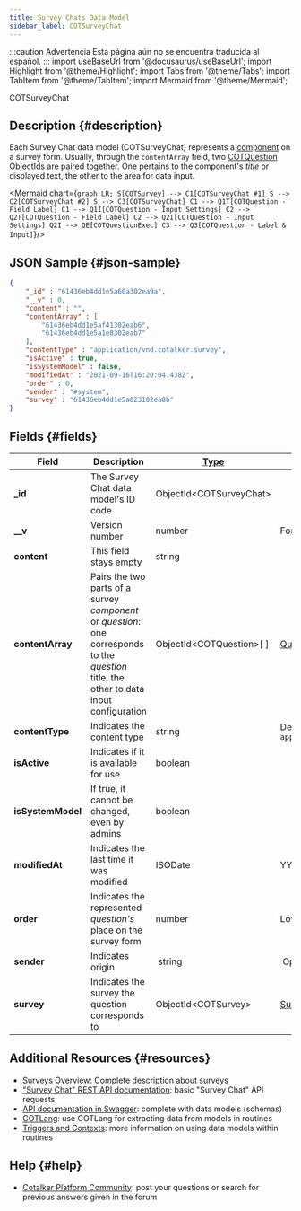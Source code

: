 ```yaml
---
title: Survey Chats Data Model
sidebar_label: COTSurveyChat
---
```


:::caution Advertencia
Esta página aún no se encuentra traducida al español.
:::
import useBaseUrl from '@docusaurus/useBaseUrl'; 
import Highlight from '@theme/Highlight';
import Tabs from '@theme/Tabs';
import TabItem from '@theme/TabItem';
import Mermaid from '@theme/Mermaid';

<span className="hero__subtitle">COTSurveyChat</span>

## Description {#description}
Each Survey Chat data model (COTSurveyChat) represents a [component](/docs/documentation/admin/survey/survey_overview#form-components) on a survey form. Usually, through the `contentArray` field, two [COTQuestion](/docs/documentation/models/surveys/model_questions) ObjectIds are paired together. One pertains to the component's _title_ or displayed text, the other to the area for data input.

<Mermaid chart={`
	graph LR;
        S[COTSurvey] --> C1[COTSurveyChat #1]
        S --> C2[COTSurveyChat #2]
        S --> C3[COTSurveyChat]
        C1 --> Q1T[COTQuestion - Field Label]
        C1 --> Q1I[COTQuestion - Input Settings]
        C2 --> Q2T[COTQuestion - Field Label]
        C2 --> Q2I[COTQuestion - Input Settings]
        Q2I --> QE[COTQuestionExec]
        C3 --> Q3[COTQuestion - Label & Input]
`}/>

## JSON Sample {#json-sample}

```json
{
    "_id" : "61436eb4dd1e5a60a302ea9a",
    "__v" : 0,
    "content" : "",
    "contentArray" : [ 
        "61436eb4dd1e5af41302eab6", 
        "61436eb4dd1e5a1e8302eab7"
    ],
    "contentType" : "application/vnd.cotalker.survey",
    "isActive" : true,
    "isSystemModel" : false,
    "modifiedAt" : "2021-09-16T16:20:04.438Z",
    "order" : 0,
    "sender" : "#system",
    "survey" : "61436eb4dd1e5a023102ea8b"
}
```



## Fields {#fields}
| Field | Description | [Type](/docs/documentation/models/overview_model#data-types) | Notes |
| ---- | ---- | ---- | ---- |
| **\_id** | The Survey Chat data model's ID code | ObjectId<COTSurveyChat\> |
| **__v** | Version number | number | For internal system use only. |
| **content** | This field stays empty | string | |
| **contentArray** | Pairs the two parts of a survey _component_ or _question_: one corresponds to the _question_ title, the other to data input configuration | ObjectId<COTQuestion\>[ ] | [Question data model](/docs/documentation/models/surveys/model_questions)
| **contentType** | Indicates the content type | string | Default value: `application/vnd.cotalker.survey` 
| **isActive** | Indicates if it is available for use | boolean | 
| **isSystemModel** | If true, it cannot be changed, even by admins | boolean 
| **modifiedAt** | Indicates the last time it was modified | ISODate | YYYY-MM-DDTHH:mm:ss.SSSZ
| **order** | Indicates the represented _question's_ place on the survey form | number | Lower numbers are higher on top
| **sender** | Indicates origin | string | Options: `#system`, `#user`
| **survey** | Indicates the survey the question corresponds to | ObjectId<COTSurvey\> | [Survey data model](/docs/documentation/models/surveys/model_surveys)

## Additional Resources {#resources}

- [Surveys Overview](/docs/documentation/admin/survey/survey_overview): Complete description about surveys
- ["Survey Chat" REST API documentation](/docs/documentation/api/surveys/survey_chats): basic "Survey Chat" API requests
- [API documentation in Swagger](https://www.cotalker.com/swagger/core/?key=woubtjf4olr0t4zgutuwn6scbcm6hd3qh1cgl5obmohpbm3mfublnwcvv67lodgjvd3h86s9ppshtvmf95gepsqh6nizq9liu7f): complete with data models (schemas)
- [COTLang](/docs/documentation/automation/cotlang/admin_cotlang): use COTLang for extracting data from models in routines
- [Triggers and Contexts](/docs/documentation/automation/cotlang/triggers_and_contexts): more information on using data models within routines

## Help {#help}

- [Cotalker Platform Community](https://github.com/Cotalker/documentation/discussions): post your questions or search for previous answers given in the forum

